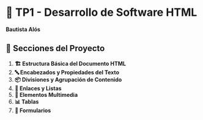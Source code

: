 # 📝 TP1 - Desarrollo de Software HTML

**Bautista Alós**

## 📂 Secciones del Proyecto

1. **🏗️ Estructura Básica del Documento HTML**
2. **🔤 Encabezados y Propiedades del Texto**
3. **📦 Divisiones y Agrupación de Contenido**
4. **🔗 Enlaces y Listas**
5. **🎨 Elementos Multimedia**
6. **📊 Tablas**
7. **📝 Formularios**
